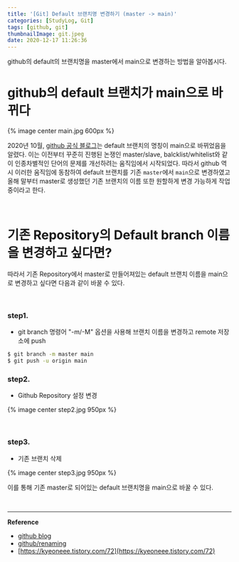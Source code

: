 ```yaml
---
title: '[Git] Default 브랜치명 변경하기 (master -> main)'
categories: [StudyLog, Git]
tags: [github, git]
thumbnailImage: git.jpeg
date: 2020-12-17 11:26:36
---
```


<!-- more -->

github의 default의 브랜치명을 master에서 main으로 변경하는 방법을 알아봅시다.

<!-- excerpt -->

# github의 default 브랜치가 main으로 바뀌다

{% image center main.jpg 600px %}
<br>

2020년 10월, [github 공식 블로그](https://github.blog/changelog/2020-10-01-the-default-branch-for-newly-created-repositories-is-now-main/)는 default 브랜치의 명칭이 main으로 바뀌었음을 알렸다. 이는 이전부터 꾸준히 진행된 논쟁인 master/slave, balcklist/whitelist와 같이 인종차별적인 단어의 문제를 개선하려는 움직임에서 시작되었다. 따라서 github 역시 이러한 움직임에 동참하여 default 브랜치를 기존 `master`에서 `main`으로 변경하였고 올해 말부터 master로 생성했던 기존 브랜치의 이름 또한 원할하게 변경 가능하게 작업중이라고 한다.

<br>

# 기존 Repository의 Default branch 이름을 변경하고 싶다면?

따라서 기존 Repository에서 master로 만들어져있는 default 브랜치 이름을 main으로 변경하고 싶다면 다음과 같이 바꿀 수 있다.

<br>

### step1.

- git branch 명령어 "-m/-M" 옵션을 사용해 브랜치 이름을 변경하고 remote 저장소에 push

```bash
$ git branch -m master main
$ git push -u origin main
```

### step2.

- Github Repository 설정 변경

{% image center step2.jpg 950px %}

<br>

### step3.

- 기존 브랜치 삭제

{% image center step3.jpg 950px %}

이를 통해 기존 master로 되어있는 default 브랜치명을 main으로 바꿀 수 있다.

<br>

---

**Reference**

- [github blog](https://github.blog/changelog/2020-10-01-the-default-branch-for-newly-created-repositories-is-now-main/)
- [github/renaming](https://github.com/github/renaming/#later-this-year)
- [https://kyeoneee.tistory.com/72](https://kyeoneee.tistory.com/72)

